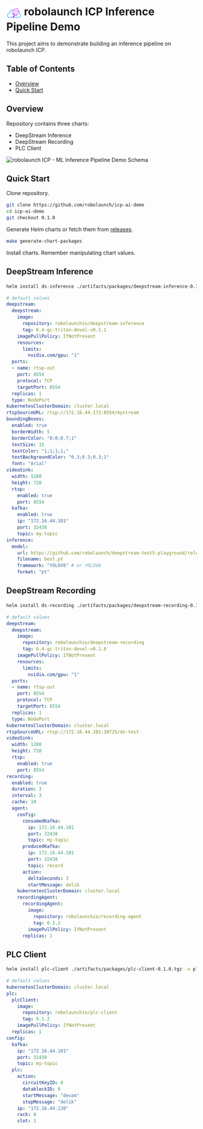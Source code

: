 # <img src="https://raw.githubusercontent.com/robolaunch/trademark/main/logos/svg/rocket.svg" width="40" height="40" align="top"> robolaunch ICP Inference Pipeline Demo


This project aims to demonstrate building an inference pipeline on robolaunch ICP.

## Table of Contents

- [Overview](#overview)
- [Quick Start](#quick-start)

## Overview

Repository contains three charts:
- DeepStream Inference
- DeepStream Recording
- PLC Client

![robolaunch ICP - ML Inference Pipeline Demo Schema](https://github.com/robolaunch/icp-ai-demo/assets/46759747/5f2eb7dd-77b1-45af-80f1-4c0da61a6262)

## Quick Start

Clone repository.

```bash
git clone https://github.com/robolaunch/icp-ai-demo
cd icp-ai-demo
git checkout 0.1.0
```

Generate Helm charts or fetch them from [releases](https://github.com/robolaunch/icp-ai-demo/releases/tag/0.1.0).

```bash
make generate-chart-packages
```

Install charts. Remember manipulating chart values.

## DeepStream Inference

```bash
helm install ds-inference ./artifacts/packages/deepstream-inference-0.1.0.tgz -n deepstream-test
```

```yaml
# default values
deepstream:
  deepstream:
    image:
      repository: robolaunchio/deepstream-inference
      tag: 6.4-gc-triton-devel-v0.1.1
    imagePullPolicy: IfNotPresent
    resources:
      limits:
        nvidia.com/gpu: "1"
  ports:
  - name: rtsp-out
    port: 8554
    protocol: TCP
    targetPort: 8554
  replicas: 1
  type: NodePort
kubernetesClusterDomain: cluster.local
rtspSourceURL: rtsp://172.16.44.172:8554/mystream
boundingBoxes:
  enabled: true
  borderWidth: 5
  borderColor: "0;0;0.7;1"
  textSize: 15
  textColor: "1;1;1;1;"
  textBackgroundColor: "0.3;0.3;0.3;1"
  font: "Arial"
videoSink:
  width: 1280
  height: 720
  rtsp:
    enabled: true
    port: 8554
  kafka:
    enabled: true
    ip: "172.16.44.101"
    port: 32438
    topic: my-topic
inference:
  model:
    url: https://github.com/robolaunch/deepstream-test5-playground/releases/download/test/best.pt
    filename: best.pt
    framework: "YOLOV8" # or YOLOV8
    format: "pt"
```

## DeepStream Recording

```bash
helm install ds-recording ./artifacts/packages/deepstream-recording-0.1.0.tgz -n deepstream-recording-test
```

```yaml
# default values
deepstream:
  deepstream:
    image:
      repository: robolaunchio/deepstream-recording
      tag: 6.4-gc-triton-devel-v0.1.0
    imagePullPolicy: IfNotPresent
    resources:
      limits:
        nvidia.com/gpu: "1"
  ports:
  - name: rtsp-out
    port: 8554
    protocol: TCP
    targetPort: 8554
  replicas: 1
  type: NodePort
kubernetesClusterDomain: cluster.local
rtspSourceURL: rtsp://172.16.44.101:30725/ds-test
videoSink:
  width: 1280
  height: 720
  rtsp:
    enabled: true
    port: 8554
recording:
  enabled: true
  duration: 3
  interval: 3
  cache: 10
  agent:
    config:
      consumedKafka:
        ip: 172.16.44.101
        port: 32438
        topic: my-topic
      producedKafka:
        ip: 172.16.44.101
        port: 32438
        topic: record
      action:
        deltaSeconds: 3
        startMessage: delik
    kubernetesClusterDomain: cluster.local
    recordingAgent:
      recordingAgent:
        image:
          repository: robolaunchio/recording-agent
          tag: 0.1.2
        imagePullPolicy: IfNotPresent
      replicas: 1
```

## PLC Client

```bash
helm install plc-client ./artifacts/packages/plc-client-0.1.0.tgz -n plc
```

```yaml
# default values
kubernetesClusterDomain: cluster.local
plc:
  plcClient:
    image:
      repository: robolaunchio/plc-client
      tag: 0.1.2
    imagePullPolicy: IfNotPresent
  replicas: 1
config:
  kafka:
    ip: "172.16.44.101"
    port: 32438
    topic: my-topic
  plc:
    action:
      circuitKeyID: 0
      datablockID: 0
      startMessage: "devam"
      stopMessage: "delik"
    ip: "172.16.44.130"
    rack: 0
    slot: 1
```
